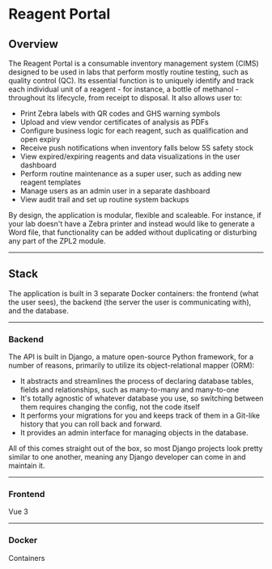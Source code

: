 # Reagent Portal

## Overview

The Reagent Portal is a consumable inventory management system (CIMS) designed to be used in labs that perform mostly routine testing, such as quality control (QC). Its essential function is to uniquely identify and track each individual unit of a reagent - for instance, a bottle of methanol - throughout its lifecycle, from receipt to disposal. It also allows user to:

- Print Zebra labels with QR codes and GHS warning symbols
- Upload and view vendor certificates of analysis as PDFs
- Configure business logic for each reagent, such as qualification and open expiry
- Receive push notifications when inventory falls below 5S safety stock
- View expired/expiring reagents and data visualizations in the user dashboard
- Perform routine maintenance as a super user, such as adding new reagent templates
- Manage users as an admin user in a separate dashboard
- View audit trail and set up routine system backups

By design, the application is modular, flexible and scaleable. For instance, if your lab doesn't have a Zebra printer and instead would like to generate a Word file, that functionality can be added without duplicating or disturbing any part of the ZPL2 module.

---

## Stack

The application is built in 3 separate Docker containers: the frontend (what the user sees), the backend (the server the user is communicating with), and the database.

---

### Backend

The API is built in Django, a mature open-source Python framework, for a number of reasons, primarily to utilize its object-relational mapper (ORM):

- It abstracts and streamlines the process of declaring database tables, fields and relationships, such as many-to-many and many-to-one
- It's totally agnostic of whatever database you use, so switching between them requires changing the config, not the code itself
- It performs your migrations for you and keeps track of them in a Git-like history that you can roll back and forward.
- It provides an admin interface for managing objects in the database.
  
All of this comes straight out of the box, so most Django projects look pretty similar to one another, meaning any Django developer can come in and maintain it.

---

### Frontend

Vue 3

---

### Docker

Containers